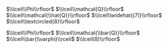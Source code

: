 $\\lceil\\Phi\\rfloor$ $\\lceil\\mathcal{Q}\\rfloor$ $\\lceil\\mathcal{\\hat{Q}}\\rfloor$ $\\lceil\\widehat{(7)}\\rfloor$ $\\lceil\\textcircled{8}\\rfloor$

$\\lceil\\Phi\\rfloor$ $\\lceil\\mathcal{\\bar{Q}}\\rfloor$ $\\lceil\\bar{\\varphi}\\rceil$ $\\lceil(8)\\rfloor$
